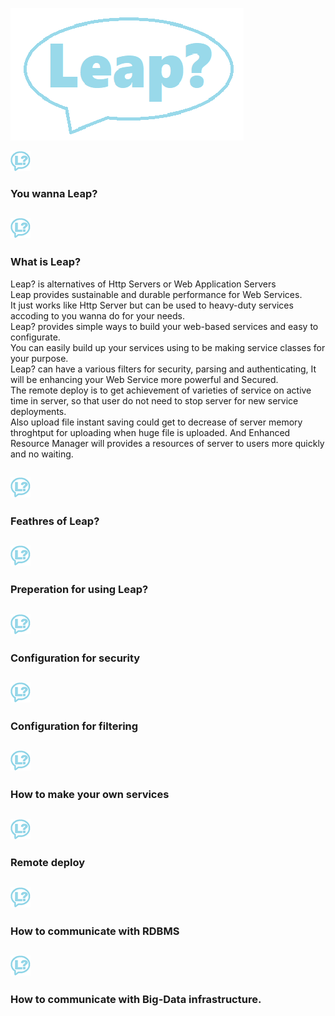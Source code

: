 
![leap-logo](./img/leap.png)

![](./img/logo32.png) <h3> You wanna Leap? </h3>

![](./img/logo32.png) <h3> What is Leap? </h3>
---
Leap? is alternatives of Http Servers or Web Application Servers  
Leap provides sustainable and durable performance for Web Services.  
It just works like Http Server but can be used to heavy-duty services accoding to you wanna do for your needs.  
Leap? provides simple ways to build your web-based services and easy to configurate.  
You can easily build up your services using to be making service classes for your purpose.  
Leap? can have a various filters for security, parsing and authenticating, It will be enhancing your Web Service more powerful and Secured.  
The remote deploy is to get achievement of varieties of service on active time in server, so that user do not need to stop server for new service deployments.  
Also upload file instant saving could get to decrease of server memory throghtput for uploading when huge file is uploaded.
And Enhanced Resource Manager will provides a resources of server to users more quickly and no waiting.

![](./img/logo32.png) <h3> Feathres of Leap? </h3>
---

![](./img/logo32.png) <h3> Preperation for using Leap? </h3>
---

![](./img/logo32.png) <h3> Configuration for security </h3>
---

![](./img/logo32.png) <h3> Configuration for filtering </h3>
---

![](./img/logo32.png) <h3> How to make your own services </h3>
---

![](./img/logo32.png) <h3> Remote deploy  </h3>
---

![](./img/logo32.png) <h3> How to communicate with RDBMS </h3>
---

![](./img/logo32.png) <h3> How to communicate with Big-Data infrastructure. </h3>
---


